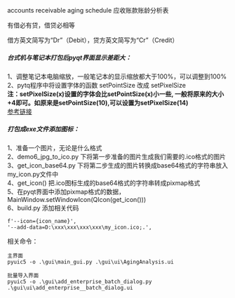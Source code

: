 accounts receivable aging schedule 应收账款账龄分析表

有借必有贷，借贷必相等

借方英文简写为“Dr”（Debit），贷方英文简写为“Cr”（Credit）

##### **台式机与笔记本打包后pyqt界面显示差距大：**

1、调整笔记本电脑缩放，一般笔记本的显示缩放都大于100%，可以调整到100%<br>
2、pytq程序中将设置字体的函数 setPointSize 改成 setPixelSize <br>
**注：setPixelSize(x)设置的字体会比setPointSize(x)小一些, 一般将原来的大小+4即可。如原来是setPointSize(10),可以设置为setPixelSize(14)**<br>
[参考链接](https://blog.csdn.net/jay2014dy/article/details/103525310)

##### **打包成exe文件添加图标：**
1、准备一个图片，无论是什么格式<br>
2、demo6_jpg_to_ico.py 下将第一步准备的图片生成我们需要的.ico格式的图片<br>
3、get_icon_base64.py 下将第二步生成的图片转换成base64格式的字符串放入my_icon.py文件中<br>
4、get_icon() 把.ico图标生成的base64格式的字符串转成pixmap格式<br>
5、在pyqt界面中添加pixmap格式的数据，MainWindow.setWindowIcon(QIcon(get_icon())) <br>
6、build.py 添加相关代码
````
f'--icon={icon_name}',
'--add-data=D:\xxx\xxx\xxx\xxx\my_icon.ico;.',
````

相关命令：<br>
````
主界面
pyuic5 -o .\gui\main_gui.py .\gui\ui\AgingAnalysis.ui

批量导入界面
pyuic5 -o .\gui\add_enterprise_batch_dialog.py .\gui\ui\add_enterprise__batch_dialog.ui
````